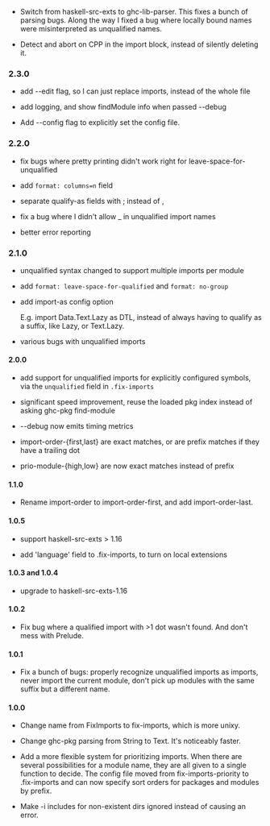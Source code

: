 - Switch from haskell-src-exts to ghc-lib-parser.  This fixes a bunch of
parsing bugs.  Along the way I fixed a bug where locally bound names were
misinterpreted as unqualified names.

- Detect and abort on CPP in the import block, instead of silently deleting it.

### 2.3.0

- add --edit flag, so I can just replace imports, instead of the whole file

- add logging, and show findModule info when passed --debug

- Add --config flag to explicitly set the config file.

### 2.2.0

- fix bugs where pretty printing didn't work right for
leave-space-for-unqualified

- add `format: columns=n` field

- separate qualify-as fields with ; instead of ,

- fix a bug where I didn't allow _ in unqualified import names

- better error reporting

### 2.1.0

- unqualified syntax changed to support multiple imports per module

- add `format: leave-space-for-qualified` and `format: no-group`

- add import-as config option

    E.g. import Data.Text.Lazy as DTL, instead of always having to qualify
    as a suffix, like Lazy, or Text.Lazy.

- various bugs with unqualified imports

#### 2.0.0

- add support for unqualified imports for explicitly configured symbols, via
the `unqualified` field in `.fix-imports`

- significant speed improvement, reuse the loaded pkg index instead of asking
ghc-pkg find-module

- --debug now emits timing metrics

- import-order-{first,last} are exact matches, or are prefix matches if they
have a trailing dot

- prio-module-{high,low} are now exact matches instead of prefix

#### 1.1.0

- Rename import-order to import-order-first, and add import-order-last.

#### 1.0.5

- support haskell-src-exts > 1.16

- add 'language' field to .fix-imports, to turn on local extensions

#### 1.0.3 and 1.0.4

- upgrade to haskell-src-exts-1.16

#### 1.0.2

- Fix bug where a qualified import with >1 dot wasn't found.  And don't
mess with Prelude.

#### 1.0.1

- Fix a bunch of bugs: properly recognize unqualified imports as imports,
never import the current module, don't pick up modules with the same suffix
but a different name.

#### 1.0.0

- Change name from FixImports to fix-imports, which is more unixy.

- Change ghc-pkg parsing from String to Text.  It's noticeably faster.

- Add a more flexible system for prioritizing imports.
When there are several possibilities for a module name, they are all given
to a single function to decide.  The config file moved from
fix-imports-priority to .fix-imports and can now specify sort orders for
packages and modules by prefix.

- Make -i includes for non-existent dirs ignored instead of causing an
error.
